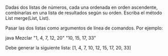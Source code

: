 Dadas dos listas de números, cada una ordenada en orden ascendente, combinarlas en una lista de resultados según su orden. Escriba el método List<Integer> merge(List<Integer>, List<Integer>). 

Pasar las dos listas como argumentos de línea de comandos. Por ejemplo:

java Mezclar "1, 4, 7, 12, 20"   "10, 15, 17, 33"

Debe generar la siguiente lista:
[1, 4, 7, 10, 12, 15, 17, 20, 33]
